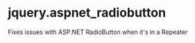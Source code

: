 jquery.aspnet_radiobutton
=========================

Fixes issues with ASP.NET RadioButton when it's in a Repeater

